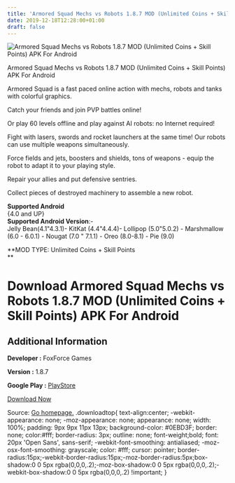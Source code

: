 ```yaml
---
title: 'Armored Squad Mechs vs Robots 1.8.7 MOD (Unlimited Coins + Skill Points) APK For Android'
date: 2019-12-18T12:28:00+01:00
draft: false
---
```


![Armored Squad Mechs vs Robots 1.8.7 MOD (Unlimited Coins + Skill Points) APK For Android](https://i2.wp.com/apkhome.net/wp-content/uploads/2019/12/Armored-Squad-Mechs-vs-Robots-1.8.7-MOD-Unlimited-Coins-Skill-Points.png "Armored Squad Mechs vs Robots 1.8.7 MOD (Unlimited Coins + Skill Points) APK For Android")

  

Armored Squad Mechs vs Robots 1.8.7 MOD (Unlimited Coins + Skill Points) APK For Android

Armored Squad is a fast paced online action with mechs, robots and tanks with colorful graphics.

Catch your friends and join PVP battles online!

Or play 60 levels offline and play against AI robots: no Internet required!

Fight with lasers, swords and rocket launchers at the same time! Our robots can use multiple weapons simultaneously.

Force fields and jets, boosters and shields, tons of weapons - equip the robot to adapt it to your playing style.

Repair your allies and put defensive sentries.

Collect pieces of destroyed machinery to assemble a new robot.

**Supported Android**  
{4.0 and UP}  
**Supported Android Version**:-  
Jelly Bean(4.1"4.3.1)- KitKat (4.4"4.4.4)- Lollipop (5.0"5.0.2) - Marshmallow (6.0 - 6.0.1) - Nougat (7.0 " 7.1.1) - Oreo (8.0-8.1) - Pie (9.0)

**MOD TYPE: Unlimited Coins + Skill Points  
**

Download Armored Squad Mechs vs Robots 1.8.7 MOD (Unlimited Coins + Skill Points) APK For Android
=================================================================================================

Additional Information
----------------------

**Developer :** FoxForce Games

**Version :** 1.8.7

**Google Play :** [PlayStore](https://play.google.com/store/apps/details?id=com.FoxForceGames.ArmoredSquad)

  

[Download Now](https://store4app.co/post/armored-squad-mechs-vs-robots-1-8-7-mod-unlimited-coins-skill-points-apk-for-android_1576668408)

  
Source: [Go homepage.](https://store4app.co/post/armored-squad-mechs-vs-robots-1-8-7-mod-unlimited-coins-skill-points-apk-for-android_1576668408) .downloadtop{ text-align:center; -webkit-appearance: none; -moz-appearance: none; appearance: none; width: 100%; padding: 9px 9px 11px 13px; background-color: #0EBD3F; border: none; color:#fff; border-radius: 3px; outline: none; font-weight;bold; font: 20px 'Open Sans', sans-serif; -webkit-font-smoothing: antialiased; -moz-osx-font-smoothing: grayscale; color: #fff; cursor: pointer; border-radius:15px;-webkit-border-radius:15px;-moz-border-radius:5px;box-shadow:0 0 5px rgba(0,0,0,.2);-moz-box-shadow:0 0 5px rgba(0,0,0,.2);-webkit-box-shadow:0 0 5px rgba(0,0,0,.2) !important; }